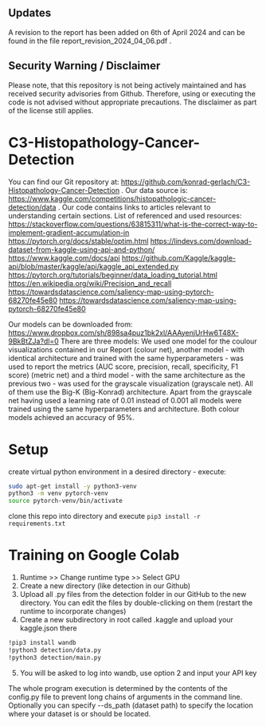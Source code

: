 ## Updates
A revision to the report has been added on 6th of April 2024 and can be found in the file report_revision_2024_04_06.pdf .

## Security Warning / Disclaimer
Please note, that this repository is not being actively maintained and has received security advisories from Github. Therefore, using or executing the code is not advised without appropriate precautions. The disclaimer as part of the license still applies.
# C3-Histopathology-Cancer-Detection
You can find our Git repository at: https://github.com/konrad-gerlach/C3-Histopathology-Cancer-Detection .
Our data source is: https://www.kaggle.com/competitions/histopathologic-cancer-detection/data .
Our code contains links to articles relevant to understanding certain sections.
List of referenced and used resources:
https://stackoverflow.com/questions/63815311/what-is-the-correct-way-to-implement-gradient-accumulation-in
https://pytorch.org/docs/stable/optim.html
https://lindevs.com/download-dataset-from-kaggle-using-api-and-python/
https://www.kaggle.com/docs/api
https://github.com/Kaggle/kaggle-api/blob/master/kaggle/api/kaggle_api_extended.py
https://pytorch.org/tutorials/beginner/data_loading_tutorial.html
https://en.wikipedia.org/wiki/Precision_and_recall
https://towardsdatascience.com/saliency-map-using-pytorch-68270fe45e80
https://towardsdatascience.com/saliency-map-using-pytorch-68270fe45e80

Our models can be downloaded from:
https://www.dropbox.com/sh/898sa4puz1bk2xl/AAAyenjUrHw6T48X-9BkBtZJa?dl=0
There are three models:
We used one model for the coulour visualizations contained in our Report (colour net), another model - with identical architecture and trained with the same hyperparameters - was used to report the metrics (AUC score, precision, recall, specificity, F1 score) (metric net) and a third model - with the same architecture as the previous two - was used for the grayscale visualization (grayscale net). All of them use the Big-K (Big-Konrad) architecture. Apart from the grayscale net having used a learning rate of 0.01 instead of 0.001 all models were trained using the same hyperparameters and architecture. Both colour models achieved an accuracy of 95%.

# Setup
create virtual python environment in a desired directory - execute:
```bash
sudo apt-get install -y python3-venv
python3 -m venv pytorch-venv
source pytorch-venv/bin/activate
```
clone this repo into directory and
execute `pip3 install -r requirements.txt`

# Training on Google Colab
1. Runtime >> Change runtime type >> Select GPU
2. Create a new directory (like detection in our Github)
3. Upload all .py files from the detection folder in our GitHub to the new directory. You can edit the files by double-clicking on them (restart the runtime to incorporate changes)
4. Create a new subdirectory in root called .kaggle and upload your kaggle.json there
```bash
!pip3 install wandb
!python3 detection/data.py
!python3 detection/main.py
```
5. You will be asked to log into wandb, use option 2 and input your API key

The whole program execution is determined by the contents of the config.py file to prevent long chains of arguments in the command line.
Optionally you can specify --ds_path (dataset path) to specify the location where your dataset is or should be located.


